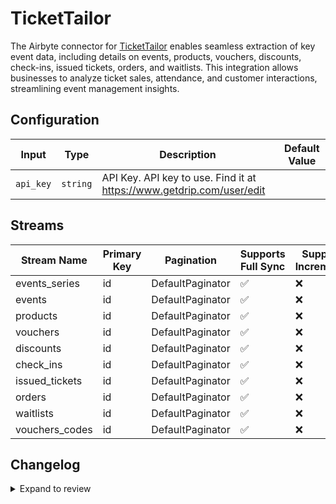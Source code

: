 # TicketTailor
The Airbyte connector for [TicketTailor](https://tickettailor.com) enables seamless extraction of key event data, including details on events, products, vouchers, discounts, check-ins, issued tickets, orders, and waitlists. This integration allows businesses to analyze ticket sales, attendance, and customer interactions, streamlining event management insights.

## Configuration

| Input | Type | Description | Default Value |
|-------|------|-------------|---------------|
| `api_key` | `string` | API Key. API key to use. Find it at https://www.getdrip.com/user/edit |  |

## Streams
| Stream Name | Primary Key | Pagination | Supports Full Sync | Supports Incremental |
|-------------|-------------|------------|---------------------|----------------------|
| events_series | id | DefaultPaginator | ✅ |  ❌  |
| events | id | DefaultPaginator | ✅ |  ❌  |
| products | id | DefaultPaginator | ✅ |  ❌  |
| vouchers | id | DefaultPaginator | ✅ |  ❌  |
| discounts | id | DefaultPaginator | ✅ |  ❌  |
| check_ins | id | DefaultPaginator | ✅ |  ❌  |
| issued_tickets | id | DefaultPaginator | ✅ |  ❌  |
| orders | id | DefaultPaginator | ✅ |  ❌  |
| waitlists | id | DefaultPaginator | ✅ |  ❌  |
| vouchers_codes | id | DefaultPaginator | ✅ |  ❌  |

## Changelog

<details>
  <summary>Expand to review</summary>

| Version          | Date              | Pull Request | Subject        |
|------------------|-------------------|--------------|----------------|
| 0.0.31 | 2025-09-02 | [65723](https://github.com/airbytehq/airbyte/pull/65723) | Update dependencies |
| 0.0.30 | 2025-08-24 | [65482](https://github.com/airbytehq/airbyte/pull/65482) | Update dependencies |
| 0.0.29 | 2025-08-09 | [64808](https://github.com/airbytehq/airbyte/pull/64808) | Update dependencies |
| 0.0.28 | 2025-08-02 | [64429](https://github.com/airbytehq/airbyte/pull/64429) | Update dependencies |
| 0.0.27 | 2025-07-26 | [63963](https://github.com/airbytehq/airbyte/pull/63963) | Update dependencies |
| 0.0.26 | 2025-07-05 | [62673](https://github.com/airbytehq/airbyte/pull/62673) | Update dependencies |
| 0.0.25 | 2025-06-28 | [62231](https://github.com/airbytehq/airbyte/pull/62231) | Update dependencies |
| 0.0.24 | 2025-06-14 | [61615](https://github.com/airbytehq/airbyte/pull/61615) | Update dependencies |
| 0.0.23 | 2025-05-25 | [60471](https://github.com/airbytehq/airbyte/pull/60471) | Update dependencies |
| 0.0.22 | 2025-05-10 | [60139](https://github.com/airbytehq/airbyte/pull/60139) | Update dependencies |
| 0.0.21 | 2025-05-04 | [59630](https://github.com/airbytehq/airbyte/pull/59630) | Update dependencies |
| 0.0.20 | 2025-04-27 | [58984](https://github.com/airbytehq/airbyte/pull/58984) | Update dependencies |
| 0.0.19 | 2025-04-19 | [58450](https://github.com/airbytehq/airbyte/pull/58450) | Update dependencies |
| 0.0.18 | 2025-04-12 | [57962](https://github.com/airbytehq/airbyte/pull/57962) | Update dependencies |
| 0.0.17 | 2025-04-05 | [57409](https://github.com/airbytehq/airbyte/pull/57409) | Update dependencies |
| 0.0.16 | 2025-03-29 | [56864](https://github.com/airbytehq/airbyte/pull/56864) | Update dependencies |
| 0.0.15 | 2025-03-22 | [56303](https://github.com/airbytehq/airbyte/pull/56303) | Update dependencies |
| 0.0.14 | 2025-03-08 | [55578](https://github.com/airbytehq/airbyte/pull/55578) | Update dependencies |
| 0.0.13 | 2025-03-01 | [55115](https://github.com/airbytehq/airbyte/pull/55115) | Update dependencies |
| 0.0.12 | 2025-02-22 | [54519](https://github.com/airbytehq/airbyte/pull/54519) | Update dependencies |
| 0.0.11 | 2025-02-15 | [54068](https://github.com/airbytehq/airbyte/pull/54068) | Update dependencies |
| 0.0.10 | 2025-02-08 | [53544](https://github.com/airbytehq/airbyte/pull/53544) | Update dependencies |
| 0.0.9 | 2025-02-01 | [53055](https://github.com/airbytehq/airbyte/pull/53055) | Update dependencies |
| 0.0.8 | 2025-01-25 | [52404](https://github.com/airbytehq/airbyte/pull/52404) | Update dependencies |
| 0.0.7 | 2025-01-18 | [51952](https://github.com/airbytehq/airbyte/pull/51952) | Update dependencies |
| 0.0.6 | 2025-01-11 | [51414](https://github.com/airbytehq/airbyte/pull/51414) | Update dependencies |
| 0.0.5 | 2024-12-28 | [50750](https://github.com/airbytehq/airbyte/pull/50750) | Update dependencies |
| 0.0.4 | 2024-12-21 | [50327](https://github.com/airbytehq/airbyte/pull/50327) | Update dependencies |
| 0.0.3 | 2024-12-14 | [49784](https://github.com/airbytehq/airbyte/pull/49784) | Update dependencies |
| 0.0.2 | 2024-12-12 | [49374](https://github.com/airbytehq/airbyte/pull/49374) | Update dependencies |
| 0.0.1 | 2024-11-06 | | Initial release by [@parthiv11](https://github.com/parthiv11) via Connector Builder |

</details>
